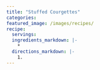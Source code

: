 ```yaml
---
title: "Stuffed Courgettes"
categories:
featured_image: /images/recipes/
recipe:
  servings: 
  ingredients_markdown: |-
    *
  directions_markdown: |-
    1.
---
```


